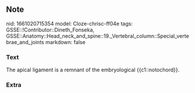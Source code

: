 ## Note
nid: 1661020715354
model: Cloze-chrisc-ff04e
tags: GSSE::!Contributor::Dineth_Fonseka, GSSE::Anatomy::Head_neck_and_spine::19._Vertebral_column::Special_vertebrae_and_joints
markdown: false

### Text
<div>
  The apical ligament is a remnant of the embryological
  {{c1::notochord}}.
</div>

### Extra

